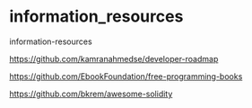 # information_resources
information-resources

https://github.com/kamranahmedse/developer-roadmap

https://github.com/EbookFoundation/free-programming-books

https://github.com/bkrem/awesome-solidity
